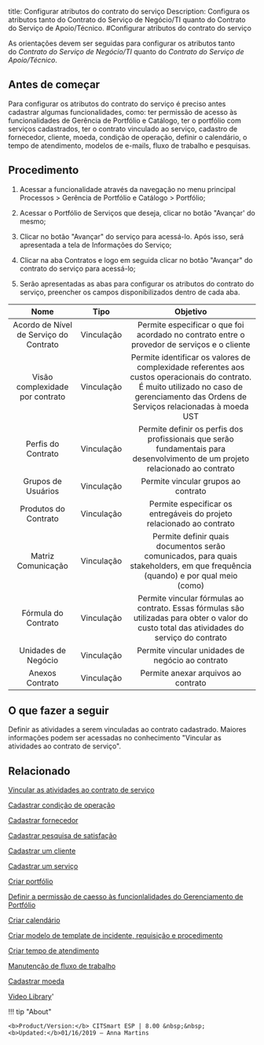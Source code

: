 title: Configurar atributos do contrato do serviço
Description: Configura os atributos tanto do Contrato do Serviço de Negócio/TI quanto do Contrato do Serviço de Apoio/Técnico.
#Configurar atributos do contrato do serviço

As orientações devem ser seguidas para configurar os atributos tanto
do *Contrato do Serviço de Negócio/TI* quanto do *Contrato do Serviço de
Apoio/Técnico*.

Antes de começar
--------------------

Para configurar os atributos do contrato do serviço é preciso antes cadastrar
algumas funcionalidades, como: ter permissão de acesso às funcionalidades de
Gerência de Portfólio e Catálogo, ter o portfólio com serviços cadastrados, ter
o contrato vinculado ao serviço, cadastro de fornecedor, cliente, moeda,
condição de operação, definir o calendário, o tempo de atendimento, modelos de
e-mails, fluxo de trabalho e pesquisas.

Procedimento
----------------

1.  Acessar a funcionalidade através da navegação no menu principal Processos \>
    Gerência de Portfólio e Catálogo \> Portfólio;

2.  Acessar o Portfólio de Serviços que deseja, clicar no botão "Avançar' do
    mesmo;

3.  Clicar no botão "Avançar" do serviço para acessá-lo. Após isso, será
    apresentada a tela de Informações do Serviço;

4.  Clicar na aba Contratos e logo em seguida clicar no botão "Avançar" do
    contrato do serviço para acessá-lo;

5.  Serão apresentadas as abas para configurar os atributos do contrato do
    serviço, preencher os campos disponibilizados dentro de cada aba.


|                  Nome                  |    Tipo    |                                                                                          Objetivo                                                                                         |
|:--------------------------------------:|:----------:|:-----------------------------------------------------------------------------------------------------------------------------------------------------------------------------------------:|
| Acordo de Nível de Serviço do Contrato | Vinculação |                                                Permite especificar o que foi acordado no contrato entre o provedor de serviços e o cliente                                                |
|     Visão complexidade por contrato    | Vinculação | Permite identificar os valores de complexidade referentes aos custos operacionais do contrato. É muito utilizado no caso de gerenciamento das Ordens de Serviços relacionadas à moeda UST |
|           Perfis do Contrato           | Vinculação |                               Permite definir os perfis dos profissionais que serão fundamentais para desenvolvimento de um projeto relacionado ao contrato                               |
|           Grupos de Usuários           | Vinculação |                                                                            Permite vincular grupos ao contrato                                                                            |
|          Produtos do Contrato          | Vinculação |                                                           Permite especificar os entregáveis do projeto relacionado ao contrato                                                           |
|           Matriz Comunicação           | Vinculação |                               Permite definir quais documentos serão comunicados, para quais stakeholders, em que frequência (quando) e por qual meio (como)                              |
|           Fórmula do Contrato          | Vinculação |                        Permite vincular fórmulas ao contrato. Essas fórmulas são utilizadas para obter o valor do custo total das atividades do serviço do contrato                       |
|           Unidades de Negócio          | Vinculação |                                                                      Permite vincular unidades de negócio ao contrato                                                                     |
|             Anexos Contrato            | Vinculação |                                                                            Permite anexar arquivos ao contrato                                                                            |

O que fazer a seguir
----------------------

Definir as atividades a serem vinculadas ao contrato cadastrado. Maiores informações podem 
ser acessadas no conhecimento "Vincular as atividades ao contrato de serviço".

Relacionado
---------

[Vincular as atividades ao contrato de serviço](/pt-br/citsmart-esp-8/processes/portfolio-and-catalog/configuration/link-activity-to-service-contract.html)

[Cadastrar condição de operação](/pt-br/citsmart-esp-8/processes/portfolio-and-catalog/configuration/register-operating-condition.html)

[Cadastrar fornecedor](/pt-br/citsmart-esp-8/processes/portfolio-and-catalog/configuration/register-provider.html)

[Cadastrar pesquisa de satisfação](/pt-br/citsmart-esp-8/processes/portfolio-and-catalog/configuration/register-satisfaction-survey.html)

[Cadastrar um cliente](/pt-br/citsmart-esp-8/processes/portfolio-and-catalog/configuration/register-client.html)

[Cadastrar um serviço](/pt-br/citsmart-esp-8/processes/portfolio-and-catalog/use/register-a-service.html)

[Criar portfólio](/pt-br/citsmart-esp-8/processes/portfolio-and-catalog/use/create-the-portfolio.html)

[Definir a permissão de caesso às funcionlalidades do Gerenciamento de Portfólio](/pt-br/citsmart-esp-8/initial-settings/access-settings/profile/portfolio-management.html)

[Criar calendário](/pt-br/citsmart-esp-8/platform-administration/time/create-calendar.html)

[Criar modelo de template de incidente, requisição e procedimento](/pt-br/citsmart-esp-8/processes/tickets/configuration/create-template-of-ticket.html)

[Criar tempo de atendimento](/pt-br/citsmart-esp-8/processes/service-level/configuration/create-time-attendance.html)

[Manutenção de fluxo de trabalho](/pt-br/citsmart-esp-8/platform-administration/flow-maintenance/workflow.maintenance.html)

[Cadastrar moeda](/pt-br/citsmart-esp-8/additional-features/contract-management/configuration/register-currency.html)


<i class='fa fa-youtube-play  fa-2x' style='color:#97ce17;vertical-align: middle;'> </i> [Video Library](https://www.youtube.com/playlist?list=PLB5qK2uzf2RPUBXWp7r7A0YUQY07qkSrO)'

!!! tip "About"

    <b>Product/Version:</b> CITSmart ESP | 8.00 &nbsp;&nbsp;
    <b>Updated:</b>01/16/2019 – Anna Martins
